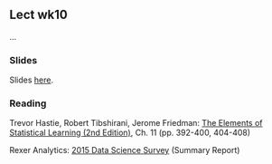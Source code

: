 
## Lect wk10

...


### Slides

Slides [here](https://drive.google.com/open?id=1iFSx_F5fM36CgHUx1gSo3hOoY8WzdUBNPwGIiHercQA).


### Reading

Trevor Hastie, Robert Tibshirani, Jerome Friedman: [The Elements of Statistical Learning (2nd Edition)](http://statweb.stanford.edu/~tibs/ElemStatLearn/printings/ESLII_print10.pdf), Ch. 11 (pp. 392-400, 404-408)

Rexer Analytics: [2015 Data Science Survey](http://www.rexeranalytics.com/assets/rexer_analytics_2015_data_miner_survey_summary_report.pdf) (Summary Report)


